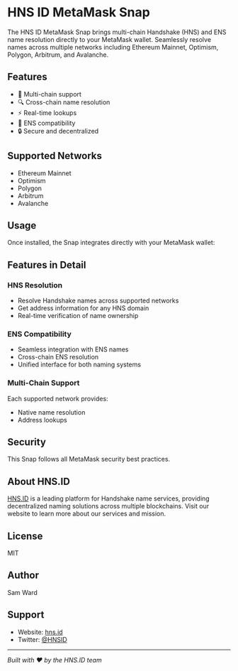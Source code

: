 # HNS ID MetaMask Snap

The HNS ID MetaMask Snap brings multi-chain Handshake (HNS) and ENS name resolution directly to your MetaMask wallet. Seamlessly resolve names across multiple networks including Ethereum Mainnet, Optimism, Polygon, Arbitrum, and Avalanche.

## Features

- 🔗 Multi-chain support
- 🔍 Cross-chain name resolution
- ⚡ Real-time lookups
- 🤝 ENS compatibility
- 🔒 Secure and decentralized

## Supported Networks

- Ethereum Mainnet
- Optimism
- Polygon
- Arbitrum
- Avalanche

## Usage

Once installed, the Snap integrates directly with your MetaMask wallet:


## Features in Detail

### HNS Resolution
- Resolve Handshake names across supported networks
- Get address information for any HNS domain
- Real-time verification of name ownership

### ENS Compatibility
- Seamless integration with ENS names
- Cross-chain ENS resolution
- Unified interface for both naming systems

### Multi-Chain Support
Each supported network provides:
- Native name resolution
- Address lookups

## Security

This Snap follows all MetaMask security best practices.

## About HNS.ID

[HNS.ID](https://hns.id) is a leading platform for Handshake name services, providing decentralized naming solutions across multiple blockchains. Visit our website to learn more about our services and mission.

## License

MIT

## Author

Sam Ward

## Support

- Website: [hns.id](https://hns.id)
- Twitter: [@HNSID](https://twitter.com/namebaseHQ)

---

*Built with ♥ by the HNS.ID team*